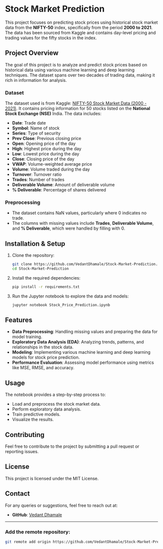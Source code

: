 
# Stock Market Prediction

This project focuses on predicting stock prices using historical stock market data from the **NIFTY-50** index, specifically from the period **2000 to 2021**. The data has been sourced from Kaggle and contains day-level pricing and trading values for the fifty stocks in the index.

## Project Overview

The goal of this project is to analyze and predict stock prices based on historical data using various machine learning and deep learning techniques. The dataset spans over two decades of trading data, making it rich in information for analysis.

### Dataset
The dataset used is from Kaggle: [NIFTY-50 Stock Market Data (2000 - 2021)](https://www.kaggle.com/datasets/rohanrao/nifty50-stock-market-data). It contains pricing information for 50 stocks listed on the **National Stock Exchange (NSE)** India. The data includes:

- **Date**: Trade date
- **Symbol**: Name of stock
- **Series**: Type of security
- **Prev Close**: Previous closing price
- **Open**: Opening price of the day
- **High**: Highest price during the day
- **Low**: Lowest price during the day
- **Close**: Closing price of the day
- **VWAP**: Volume-weighted average price
- **Volume**: Volume traded during the day
- **Turnover**: Turnover ratio
- **Trades**: Number of trades
- **Deliverable Volume**: Amount of deliverable volume
- **% Deliverable**: Percentage of shares delivered

### Preprocessing
- The dataset contains NaN values, particularly where 0 indicates no trade. 
- The columns with missing values include **Trades**, **Deliverable Volume**, and **% Deliverable**, which were handled by filling with 0.

## Installation & Setup

1. Clone the repository:
    ```bash
    git clone https://github.com/VedantDhamale/Stock-Market-Prediction.git
    cd Stock-Market-Prediction
    ```

2. Install the required dependencies:
    ```bash
    pip install -r requirements.txt
    ```

3. Run the Jupyter notebook to explore the data and models:
    ```bash
    jupyter notebook Stock_Price_Prediction.ipynb
    ```

## Features
- **Data Preprocessing**: Handling missing values and preparing the data for model training.
- **Exploratory Data Analysis (EDA)**: Analyzing trends, patterns, and relationships in the stock data.
- **Modeling**: Implementing various machine learning and deep learning models for stock price prediction.
- **Performance Evaluation**: Assessing model performance using metrics like MSE, RMSE, and accuracy.

## Usage
The notebook provides a step-by-step process to:
- Load and preprocess the stock market data.
- Perform exploratory data analysis.
- Train predictive models.
- Visualize the results.

## Contributing
Feel free to contribute to the project by submitting a pull request or reporting issues.

## License
This project is licensed under the MIT License.

## Contact
For any queries or suggestions, feel free to reach out at:
- **GitHub**: [Vedant Dhamale](https://github.com/VedantDhamale)

---

### Add the remote repository:
```bash
git remote add origin https://github.com/VedantDhamale/Stock-Market-Prediction.git
```
